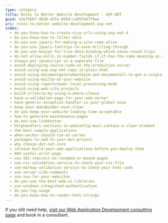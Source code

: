 ```yaml
---
type: category
title: Rules to Better Website Development - ASP.NET
guid: e3e75b67-96d8-43fe-859d-ce05f447f9ae
uri: rules-to-better-website-development-asp-net
index:
  - do-you-know-how-to-create-nice-urls-using-asp-net-4
  - do-you-know-how-to-filter-data
  - do-you-use-jquery-for-making-a-site-come-alive
  - do-you-use-jquery-tooltips-to-save-drilling-through
  - do-you-use-msajax-for-live-data-binding-which-saves-round-trips
  - do-not-allow-nulls-in-number-fields-if-it-has-the-same-meaning-as-zero
  - always-put-javascript-in-a-separate-file
  - avoid-deploying-source-code-on-the-production-server
  - avoid-using-asp-asp-net-tags-in-plain-html
  - avoid-using-documentgetelementbyid-and-documentall-to-get-a-single-element
  - avoid-using-mailto-on-your-website
  - avoid-using-reportviewer-local-processing-mode
  - avoid-using-web-site-projects
  - build-criteria-by-using-a-where-clause
  - have-a-validation-page-for-your-web-server
  - have-generic-exception-handler-in-your-global-asax
  - keep-your-databinder-eval-clean
  - do-you-keep-your-website-loading-time-acceptable
  - how-to-generate-maintenance-pages
  - do-not-use-linkbutton
  - httphandlers-sections-in-webconfig-must-contain-a-clear-element
  - the-best-sample-applications
  - when-anchor-should-run-at-server
  - packages-to-add-to-your-mvc-project
  - why-choose-dot-net-core
  - release-build-your-web-applications-before-you-deploy-them
  - 404-useful-error-page
  - use-301-redirect-on-renamed-or-moved-pages
  - use-css-validation-service-to-check-your-css-file
  - use-markup-validation-service-to-check-your-html-code
  - use-server-side-comments
  - use-sso-for-your-websites
  - do-you-use-the-best-web-ui-libraries
  - use-windows-integrated-authentication
  - do-you-log-usage
  - do-you-know-how-to-render-html-strings
---
```


If you still need help, [visit our Web Application Development consulting page](https://www.ssw.com.au/ssw/Consulting/Web-Applications.aspx) and book in a consultant.
